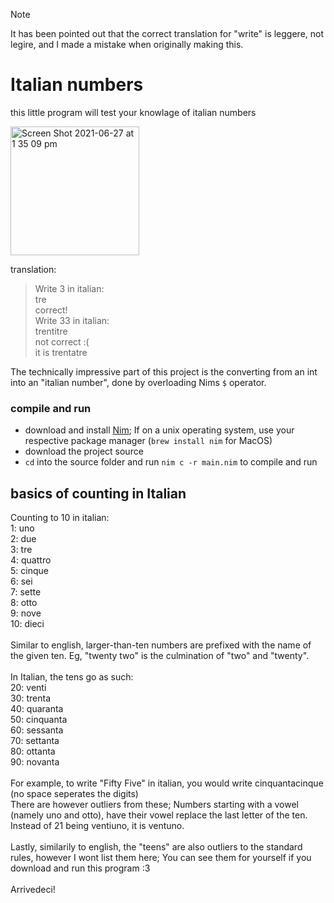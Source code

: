 > [!NOTE]
> It has been pointed out that the correct translation for "write" is leggere, not legire, and I made a mistake when originally making this.

# Italian numbers
this little program will test your knowlage of italian numbers

<img width="206" alt="Screen Shot 2021-06-27 at 1 35 09 pm" src="https://user-images.githubusercontent.com/61964090/123534049-b2ab7700-d74c-11eb-8888-3e9799c9cb45.png">

translation:
> Write 3 in italian: <br>
> tre <br>
> correct! <br>
> Write 33 in italian: <br>
> trentitre <br>
> not correct :( <br>
> it is trentatre

The technically impressive part of this project is the converting from an int into an "italian number", done by overloading Nims `$` operator.

### compile and run
- download and install [Nim](https://nim-lang.org/install.html); If on a unix operating system, use your respective package manager (`brew install nim` for MacOS)
- download the project source
- `cd` into the source folder and run `nim c -r main.nim` to compile and run

## basics of counting in Italian
Counting to 10 in italian: <br>
1: uno<br>
2: due<br>
3: tre<br>
4: quattro<br>
5: cinque<br>
6: sei<br>
7: sette<br>
8: otto<br>
9: nove<br>
10: dieci<br>
<br>
Similar to english, larger-than-ten numbers are prefixed with the name of the given ten. Eg, "twenty two" is the culmination of "two" and "twenty". <br><br>
In Italian, the tens go as such:<br>
20: venti<br>
30: trenta<br>
40: quaranta<br>
50: cinquanta<br>
60: sessanta<br>
70: settanta<br>
80: ottanta<br>
90: novanta <br>
<br>
For example, to write "Fifty Five" in italian, you would write cinquantacinque (no space seperates the digits)<br>
There are however outliers from these; Numbers starting with a vowel (namely uno and otto), have their vowel replace the last letter of the ten.<br>
Instead of 21 being ventiuno, it is ventuno.<br>
<br>
Lastly, similarily to english, the "teens" are also outliers to the standard rules, however I wont list them here; You can see them for yourself if you download and run this program :3<br>
<br>
Arrivedeci!
